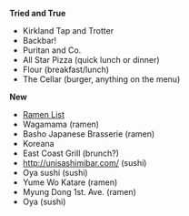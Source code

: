 **Tried and True**
- Kirkland Tap and Trotter
- Backbar!
- Puritan and Co.
- All Star Pizza (quick lunch or dinner)
- Flour (breakfast/lunch)
- The Cellar (burger, anything on the menu)

**New**
- [Ramen List](http://www.bostonmagazine.com/2013/01/asian-dining-best-ramen-restaurant-boston/)
- Wagamama (ramen)
- Basho Japanese Brasserie (ramen)
- Koreana
- East Coast Grill (brunch?)
- http://unisashimibar.com/ (sushi)
- Oya sushi (sushi)
- Yume Wo Katare (ramen)
- Myung Dong 1st. Ave. (ramen)
- Oya (sushi)





